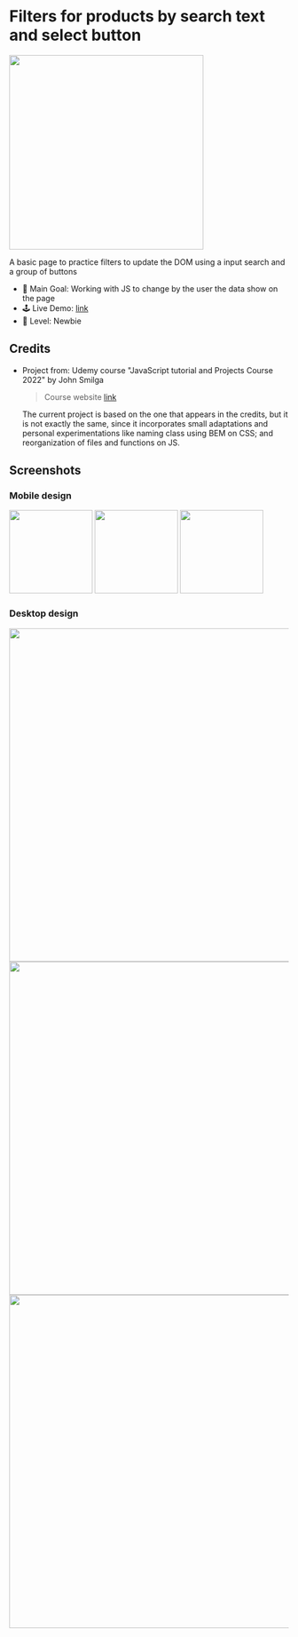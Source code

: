 # Filters for products by search text and select button

<img src="./data/screenshot_desktop.jpg" width="350">

A basic page to practice filters to update the DOM using a input search and a group of buttons

- 🎯 Main Goal: Working with JS to change by the user the data show on the page
- 🕹️ Live Demo: [link](https://orses.github.io/vanilla_javascript/dom_filters/src/)
- 🔵 Level: Newbie

## Credits

- Project from: Udemy course "JavaScript tutorial and Projects Course 2022" by John Smilga

  > Course website [link](https://www.udemy.com/course/javascript-tutorial-for-beginners-w/)

  The current project is based on the one that appears in the credits, but it is not exactly the same, since it incorporates small adaptations and personal experimentations like naming class using BEM on CSS; and reorganization of files and functions on JS.

## Screenshots

### Mobile design

<img src="./data/screenshot_mobile_375.jpg" width="150">
<img src="./data/screenshot_mobile_375_search_active.jpg" width="150">
<img src="./data/screenshot_mobile_375_filter_active.jpg" width="150">

### Desktop design

<img src="./data/screenshot_desktop.jpg" width="600">
<img src="./data/screenshot_desktop_search_active.jpg" width="600">
<img src="./data/screenshot_desktop_filter_active.jpg" width="600">
